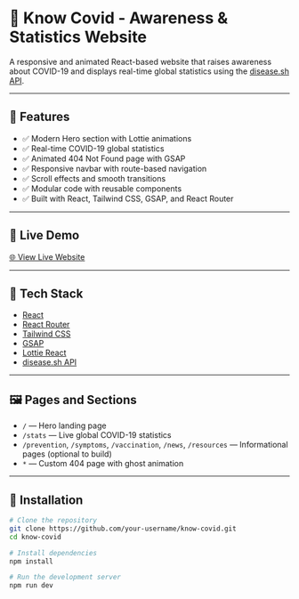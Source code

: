 # 🦠 Know Covid - Awareness & Statistics Website

A responsive and animated React-based website that raises awareness about COVID-19 and displays real-time global statistics using the [disease.sh API](https://disease.sh/).

 <!--![Know Covid Preview](./preview.png) <!-- Optional: Add a real screenshot here -->

---

## 📌 Features

- ✅ Modern Hero section with Lottie animations
- ✅ Real-time COVID-19 global statistics
- ✅ Animated 404 Not Found page with GSAP
- ✅ Responsive navbar with route-based navigation
- ✅ Scroll effects and smooth transitions
- ✅ Modular code with reusable components
- ✅ Built with React, Tailwind CSS, GSAP, and React Router

---

## 🧪 Live Demo

<!-- Replace with your actual deployment link -->
[🌐 View Live Website]("https://know-covid.vercel.app/")

---

## 🚀 Tech Stack

- [React](https://reactjs.org/)
- [React Router](https://reactrouter.com/)
- [Tailwind CSS](https://tailwindcss.com/)
- [GSAP](https://greensock.com/gsap/)
- [Lottie React](https://www.npmjs.com/package/lottie-react)
- [disease.sh API](https://disease.sh/)

---

## 🖼️ Pages and Sections

- `/` — Hero landing page
- `/stats` — Live global COVID-19 statistics
- `/prevention`, `/symptoms`, `/vaccination`, `/news`, `/resources` — Informational pages (optional to build)
- `*` — Custom 404 page with ghost animation

---

## 🔧 Installation

```bash
# Clone the repository
git clone https://github.com/your-username/know-covid.git
cd know-covid

# Install dependencies
npm install

# Run the development server
npm run dev

